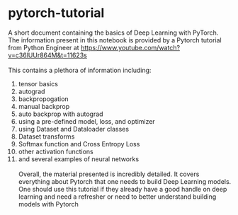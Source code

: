 # pytorch-tutorial
A short document containing the basics of Deep Learning with PyTorch. The information present in this notebook is provided by a Pytorch tutorial from Python Engineer at https://www.youtube.com/watch?v=c36lUUr864M&t=11623s<br>
<br>
This contains a plethora of information including: <br>
1. tensor basics
2. autograd
3. backpropogation
4. manual backprop
5. auto backprop with autograd
6. using a pre-defined model, loss, and optimizer
7. using Dataset and Dataloader classes
8. Dataset transforms
9. Softmax function and Cross Entropy Loss
10. other activation functions
11. and several examples of neural networks
<br><br>
Overall, the material presented is incredibly detailed. It covers everything about Pytorch that one needs to build Deep Learning models. One should use this tutorial if they already have a good handle on deep learning and need a refresher or need to better understand building models with Pytorch
